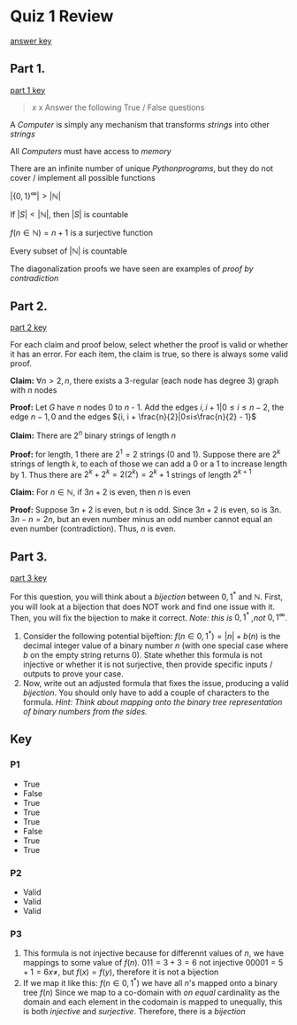 # Quiz 1 Review
[answer key](#key)
## Part 1.
[part 1 key](#p1)

> $x$ x
Answer the following True / False questions 

A $Computer$ is simply any mechanism that transforms $strings$ into other $strings$

All $Computers$ must have access to $memory$

There are an infinite number of unique $Python programs$, but they do not cover / implement all possible functions

$\left| \{0,1\}^\infty \right| > \left|{ℕ}\right|$

If $\left|S\right| < \left|ℕ\right|$, then $\left|S\right|$ is countable

$f(n \in ℕ) = n + 1$ is a surjective function

Every subset of $\left|ℕ\right|$ is countable

The diagonalization proofs we have seen are examples of _proof by contradiction_  

## Part 2.
[part 2 key](#p2)

For each claim and proof below, select whether the proof is valid or whether it has an error. For each item, the claim is true, so  there is always some valid proof.

**Claim:** $∀ n > 2, n % 2 = 0$, there exists a 3-regular (each node has degree 3) graph with $n$ nodes

**Proof:** Let $G$ have $n$ nodes 0 to $n$ - 1. Add the edges ${i, i + 1}|0≤i≤n - 2$, the edge ${n - 1, 0}$ and the edges ${i, i + \frac{n}{2}|0≤i≤\frac{n}{2} - 1}$

**Claim:** There are $2^n$ binary strings of length $n$

**Proof:** for length, 1 there are $2^1 = 2$ strings (0 and 1). Suppose there are $2^k$ strings of length $k$, to each of those we can add a 0 or a 1 to increase length by 1. Thus there are $2^k + 2^k = 2(2^k) = 2^k+1$ strings of length $2^{k + 1}$

**Claim:** For $n \in ℕ$, if $3n + 2$ is even, then $n$ is even

**Proof:** Suppose $3n + 2$ is even, but $n$ is odd. Since $3n + 2$ is even, so is $3n$. $3n - n = 2n$, but an even number minus an odd number cannot equal an even number (contradiction). Thus, $n$ is even.

## Part 3.
[part 3 key](#p3)

For this question, you will think about a $bijection$ between ${0, 1}^*$ and ℕ. First, you will look at a bijection that does NOT work and find one issue with it. Then, you will fix the bijection to make it correct. _Note: this is_ ${0, 1}^*$ _,not_ ${0,1}^\infty$.

1. Consider the following potential bijeftion: $f(n \in {0,1}^*) = \left|n\right| + b(n)$ is the decimal integer value of a binary number $n$ (with one special case where $b$ on the empty string returns 0). State whether this formula is not injective or whether it is not surjective, then provide specific inputs / outputs to prove your case.
2. Now, write out an adjusted formula that fixes the issue, producing a valid $bijection$. You should only have to add a couple of characters to the formula. _Hint: Think about mapping onto the binary tree representation of binary numbers from the sides._

## Key
### P1
- True
- False
- True
- True
- True
- False
- True
- True
### P2
- Valid
- Valid
- Valid
### P3
1. This formula is not injective because for differennt values of $n$, we have mappings to some value of $f(n)$. $011 = 3 + 3 = 6$ not injective $00001 = 5 + 1 = 6 x \neq$, but $f(x) = f(y)$, therefore it is not a bijection
2. If we map it like this: $f(n \in {0,1}^*)$ we have all $n$'s mapped onto a binary tree $f(n)$ Since we map to a co-domain with _on equal_ cardinality as the domain and each element in the codomain is mapped to unequally, this is both _injective_ and _surjective_. Therefore, there is a _bijection_

